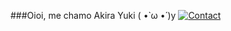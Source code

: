 ###Oioi, me chamo Akira Yuki ( •̀ ω •́ )y
[![Contact](https://img.shields.io/badge/WhatsApp-25D366?style=for-the-badge&logo=whatsapp&logoColor=white
)](https://wa.me/qr/FFH4VJGAR4G2C1)
